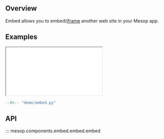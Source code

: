 ## Overview

Embed allows you to embed/[iframe](https://developer.mozilla.org/en-US/docs/Web/HTML/Element/iframe) another web site in your Mesop app.

## Examples

<iframe class="component-demo" src="/demo/?demo=embed"></iframe>

```python
--8<-- "demo/embed.py"
```

## API

::: mesop.components.embed.embed.embed
